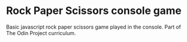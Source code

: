 # Rock Paper Scissors console game
Basic javascript rock paper scissors game played in the console.
Part of The Odin Project curriculum. 